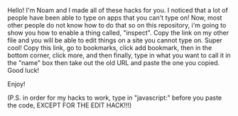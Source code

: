 Hello! I'm Noam and I made all of these hacks for you. I noticed that a lot of people have been able to type on apps that you can't type on! Now, most other people do not know how to do that so on this repository, i'm going to show you how to enable a thing called, "inspect". Copy the link on my other file and you will be able to edit things on a site you cannot type on. Super cool! Copy this link, go to bookmarks, click add bookmark, then in the bottom corner, click more, and then finally, type in what you want to call it in the "name" box then take out the old URL and paste the one you copied. Good luck!

Enjoy!

(P.S. in order for my hacks to work, type in "javascript:" before you paste the code, EXCEPT FOR THE EDIT HACK!!!)
